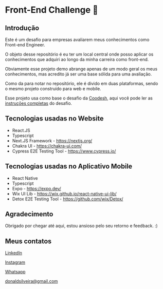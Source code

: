 # Front-End Challenge 🏅

## Introdução

Este é um desafio para empresas avaliarem meus conhecimentos como Front-end Engineer.

O objeto desse repositório é eu ter um local central onde posso aplicar os conhecimentos que adquiri ao longo da minha carreira como front-end.

Obviamente esse projeto demo abrange apenas de um modo geral os meus conhecimentos, mas acredito já ser uma base sólida para uma avaliação.

Como da para notar no repositório, ele é divido em duas plataformas, sendo o mesmo projeto construído para web e mobile.

Esse projeto usa como base o desafio da [Coodesh](https://coodesh.com/), aqui você pode ler as [instruçōes completas](./CHALLENGE_INSTRUCTIONS.md) do desafio.

## Tecnologias usadas no Website

- React.JS
- Typescript
- Next.JS Framework - https://nextjs.org/
- Chakra UI - https://chakra-ui.com/
- Cypress E2E Testing Tool - https://www.cypress.io/

## Tecnologias usadas no Aplicativo Mobile

- React Native
- Typescript
- Expo - https://expo.dev/
- Wix UI Lib - https://wix.github.io/react-native-ui-lib/
- Detox E2E Testing Tool - https://github.com/wix/Detox/

## Agradecimento

Obrigado por chegar até aqui, estou ansioso pelo seu retorno e feedback. :)

## Meus contatos

[LinkedIn](https://www.linkedin.com/in/donaldsilveira/)

[Instagram](https://www.instagram.com/donaldsilveira/)

[Whatsapp](https://api.whatsapp.com/send?phone=5551982426594&text=Ol%C3%A1%20Donald,%20vim%20atrav%C3%A9s%20do%20seu%20desafio%20do%20Github,%20gostaria%20de%20ver%20se%20podemos%20trocar%20uma%20ideia.%20:)

[donaldsilveira@gmail.com](mailto:donaldsilveira@gmail.com)
